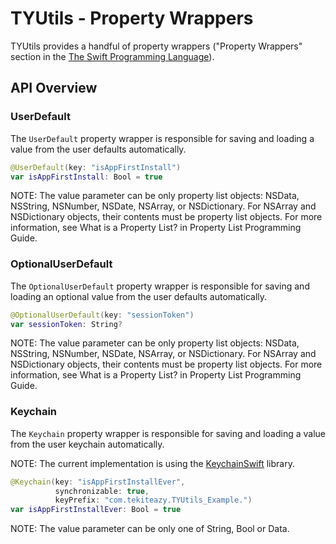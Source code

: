 # TYUtils - Property Wrappers

TYUtils provides a handful of property wrappers ("Property Wrappers" section in the [The Swift Programming Language](https://docs.swift.org/swift-book/LanguageGuide/Properties.html)).

## API Overview

### UserDefault

The `UserDefault` property wrapper is responsible for saving and loading a value from the user defaults automatically.

```swift
@UserDefault(key: "isAppFirstInstall")
var isAppFirstInstall: Bool = true
```

NOTE: The value parameter can be only property list objects: NSData, NSString, NSNumber, NSDate, NSArray, or NSDictionary. For NSArray and NSDictionary objects, their contents must be property list objects. For more information, see What is a Property List? in Property List Programming Guide.

### OptionalUserDefault

The `OptionalUserDefault` property wrapper is responsible for saving and loading an optional value from the user defaults automatically.

```swift
@OptionalUserDefault(key: "sessionToken")
var sessionToken: String?
```

NOTE: The value parameter can be only property list objects: NSData, NSString, NSNumber, NSDate, NSArray, or NSDictionary. For NSArray and NSDictionary objects, their contents must be property list objects. For more information, see What is a Property List? in Property List Programming Guide.

### Keychain

The `Keychain` property wrapper is responsible for saving and loading a value from the user keychain automatically.

NOTE: The current implementation is using the [KeychainSwift](https://github.com/evgenyneu/keychain-swift) library.

```swift
@Keychain(key: "isAppFirstInstallEver",
          synchronizable: true,
          keyPrefix: "com.tekiteazy.TYUtils_Example.")
var isAppFirstInstallEver: Bool = true
```

NOTE: The value parameter can be only one of String, Bool or Data.
